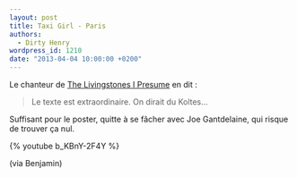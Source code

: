 ```yaml
---
layout: post
title: Taxi Girl - Paris
authors:
  - Dirty Henry
wordpress_id: 1210
date: "2013-04-04 10:00:00 +0200"
---
```


Le chanteur de [The Livingstones I Presume](http://thelivingstonesipresume.com/)
en dit :

> Le texte est extraordinaire. On dirait du Koltes…

Suffisant pour le poster, quitte à se fâcher avec Joe Gantdelaine, qui risque de
trouver ça nul.

{% youtube b_KBnY-2F4Y %}

(via Benjamin)
